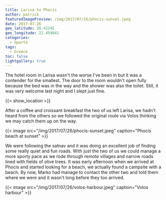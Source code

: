 ```yaml
---
title: Larisa to Phocis
author: patrick
featuredImagePreview: /img/2017/07/26/phocis-sunset.jpeg
date: 2017-07-26
geo_latitude: 38.42245
geo_longitude: 22.459841
categories:
  - Sparta
tags:
  - Greece
toc: false
lightgallery: true
---
```

The hotel room in Larisa wasn't the worse I've been in but it was a contender for the smallest. The door to the room wouldn't open fully because the bed was in the way and the shower was also the toilet. Still, it was very welcome last night and I slept just fine.

<!--more-->

{{< show_location >}}

After a coffee and croissant breakfast the two of us left Larisa, we hadn't heard from the others so we followed the original route via Volos thinking we may catch them up on the way.

{{< image src="/img/2017/07/26/phocis-sunset.jpeg" caption="Phocis beach at sunset" >}}

We were following the satnav and it was doing an excellent job of finding some really quiet and fun roads. With just the two of us we could manage a more sporty pace as we rode through remote villages and narrow roads lined with fields of olive trees. It was early afternoon when we arrived at Phocis and started looking for a beach, we actually found a campsite with a beach. By now, Marko had manage to contact the other two and told them where we were and it wasn't long before they too arrived.

{{< image src="/img/2017/07/26/volos-harbour.jpeg" caption="Volos harbour" >}}
